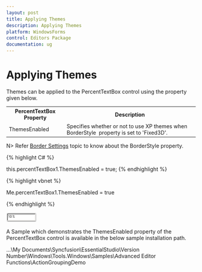 ```yaml
---
layout: post
title: Applying Themes
description: Applying Themes
platform: WindowsForms
control: Editors Package
documentation: ug
---
```


# Applying Themes

Themes can be applied to the PercentTextBox control using the property given below.



<table>
<tr>
<th>
PercentTextBox Property</th><th>
Description</th></tr>
<tr>
<td>
ThemesEnabled</td><td>
Specifies whether or not to use XP themes when BorderStyle  property is set to 'Fixed3D'.</td></tr>
</table>

N> Refer [Border Settings](/windowsforms/percenttextbox/bordersettings) topic to know about the BorderStyle property.




{% highlight C# %}


this.percentTextBox1.ThemesEnabled = true;
{% endhighlight %}



{% highlight vbnet %}



Me.percentTextBox1.ThemesEnabled = true

{% endhighlight %}

![](PercentTextBox-Images/Overview_img487.png) 


A Sample which demonstrates the ThemesEnabled property of the PercentTextBox control is available in the below sample installation path.

…\My Documents\Syncfusion\EssentialStudio\Version Number\Windows\Tools.Windows\Samples\Advanced Editor Functions\ActionGroupingDemo